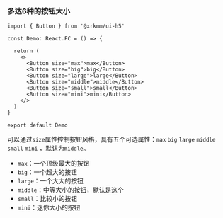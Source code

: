 ### 多达6种的按钮大小

```tsx
import { Button } from '@xrkmm/ui-h5'

const Demo: React.FC = () => {

  return (
    <>
      <Button size="max">max</Button>
      <Button size="big">big</Button>
      <Button size="large">large</Button>
      <Button size="middle">middle</Button>
      <Button size="small">small</Button>
      <Button size="mini">mini</Button>
    </>
  )
}

export default Demo
```
可以通过`size`属性控制按钮风格，具有五个可选属性：`max` `big` `large` `middle` `small` `mini`  ，默认为`middle`。
 - `max`：一个顶级最大的按钮
 - `big`：一个超大的按钮
 - `large`：一个大大的按钮
 - `middle`：中等大小的按钮，默认是这个
 - `small`：比较小的按钮
 - `mini`：迷你大小的按钮
